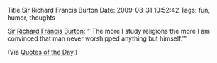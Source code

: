 Title:Sir Richard Francis Burton
Date: 2009-08-31 10:52:42
Tags: fun, humor, thoughts

[Sir Richard Francis Burton](http://www.quotationspage.com/quote/758.html):
"'The more I study religions the more I am convinced that man never worshipped
anything but himself.'"

(Via [Quotes of the Day](http://www.quotationspage.com/qotd.html).)

